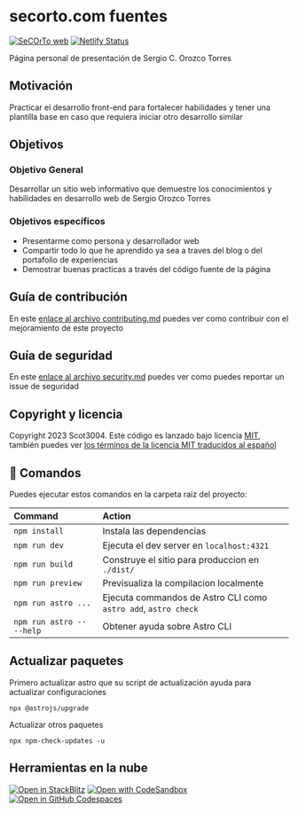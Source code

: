 # secorto.com fuentes

[![SeCOrTo web](https://img.shields.io/endpoint?url=https://cloud.cypress.io/badge/simple/97byr8/master&style=flat-square&logo=cypress)](https://cloud.cypress.io/projects/97byr8/runs)
[![Netlify Status](https://api.netlify.com/api/v1/badges/414a6ef2-a3ea-48b0-85ba-ba7fbe9f20d1/deploy-status)](https://app.netlify.com/sites/secorto-astro/deploys)

Página personal de presentación de Sergio C. Orozco Torres

## Motivación

Practicar el desarrollo front-end para fortalecer habilidades y tener una plantilla base en caso que requiera iniciar otro desarrollo similar

## Objetivos

### Objetivo General

Desarrollar un sitio web informativo que demuestre los conocimientos y habilidades en desarrollo web de Sergio Orozco Torres

### Objetivos específicos

- Presentarme como persona y desarrollador web
- Compartir todo lo que he aprendido ya sea a traves del blog o del portafolio de experiencias
- Demostrar buenas practicas a través del código fuente de la página

## Guía de contribución

En este [enlace al archivo contributing.md](./docs/CONTRIBUTING.md) puedes ver como contribuir con el mejoramiento de este proyecto

## Guía de seguridad

En este [enlace al archivo security.md](./SECURITY.md) puedes ver como puedes reportar un issue de seguridad

## Copyright y licencia

Copyright 2023 Scot3004. Este código es lanzado bajo licencia [MIT](LICENSE), también puedes ver [los términos de la licencia MIT traducidos al español](LICENSE_es)

## 🧞 Comandos

Puedes ejecutar estos comandos en la carpeta raíz del proyecto:

| Command                   | Action                                                         |
| :------------------------ | :------------------------------------------------------------- |
| `npm install`             | Instala las dependencias                                       |
| `npm run dev`             | Ejecuta el dev server en `localhost:4321`                      |
| `npm run build`           | Construye el sitio para produccion en `./dist/`                |
| `npm run preview`         | Previsualiza la compilacion localmente                         |
| `npm run astro ...`       | Ejecuta commandos de Astro CLI como `astro add`, `astro check` |
| `npm run astro -- --help` | Obtener ayuda sobre Astro CLI                                  |

## Actualizar paquetes

Primero actualizar astro que su script de actualización ayuda para actualizar configuraciones

```
npx @astrojs/upgrade
```

Actualizar otros paquetes

```
npx npm-check-updates -u
```

## Herramientas en la nube

[![Open in StackBlitz](https://developer.stackblitz.com/img/open_in_stackblitz.svg)](https://stackblitz.com/github/secorto/secorto_web)
[![Open with CodeSandbox](https://assets.codesandbox.io/github/button-edit-lime.svg)](https://codesandbox.io/p/devbox/github/secorto/secorto_web)
[![Open in GitHub Codespaces](https://github.com/codespaces/badge.svg)](https://codespaces.new/secorto/secorto_web?devcontainer_path=.devcontainer/.devcontainer/devcontainer.json)
